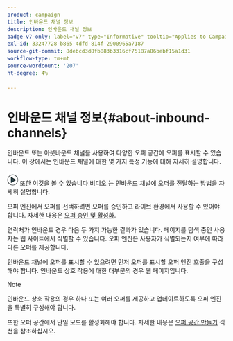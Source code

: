 ```yaml
---
product: campaign
title: 인바운드 채널 정보
description: 인바운드 채널 정보
badge-v7-only: label="v7" type="Informative" tooltip="Applies to Campaign Classic v7 only"
exl-id: 33247728-b865-4dfd-814f-2900965a7187
source-git-commit: 8debcd3d8fb883b3316cf75187a86bebf15a1d31
workflow-type: tm+mt
source-wordcount: '207'
ht-degree: 4%

---
```


# 인바운드 채널 정보{#about-inbound-channels}



인바운드 또는 아웃바운드 채널을 사용하여 다양한 오퍼 공간에 오퍼를 표시할 수 있습니다. 이 장에서는 인바운드 채널에 대한 몇 가지 특정 기능에 대해 자세히 설명합니다.

![](assets/do-not-localize/how-to-video.png) 또한 이것을 볼 수 있습니다 [비디오](https://helpx.adobe.com/campaign/classic/how-to/deliver-an-offer-on-inbound-channel-in-acv6.html) 는 인바운드 채널에 오퍼를 전달하는 방법을 자세히 설명합니다.

오퍼 엔진에서 오퍼를 선택하려면 오퍼를 승인하고 라이브 환경에서 사용할 수 있어야 합니다. 자세한 내용은 [오퍼 승인 및 활성화](../../interaction/using/approving-and-activating-an-offer.md).

연락처가 인바운드 경우 다음 두 가지 가능한 결과가 있습니다. 페이지를 탐색 중인 사용자는 웹 사이트에서 식별할 수 있습니다. 오퍼 엔진은 사용자가 식별되는지 여부에 따라 다른 오퍼를 제공합니다.

인바운드 채널에 오퍼를 표시할 수 있으려면 먼저 오퍼를 표시할 오퍼 엔진 호출을 구성해야 합니다. 인바운드 상호 작용에 대한 대부분의 경우 웹 페이지입니다.

>[!NOTE]
>
>인바운드 상호 작용의 경우 하나 또는 여러 오퍼를 제공하고 업데이트하도록 오퍼 엔진을 특별히 구성해야 합니다.
>
>또한 오퍼 공간에서 단일 모드를 활성화해야 합니다. 자세한 내용은 [오퍼 공간 만들기](../../interaction/using/creating-offer-spaces.md) 섹션을 참조하십시오.
